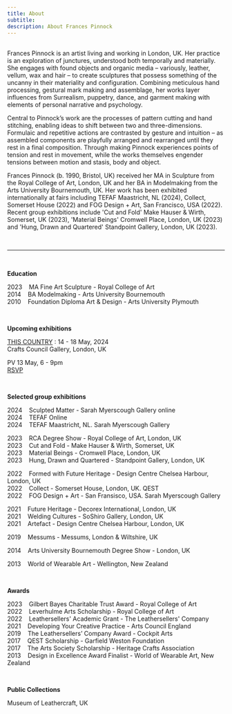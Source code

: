 ```yaml
---
title: About
subtitle: 
description: About Frances Pinnock
---
```



<br /> 
Frances Pinnock is an artist living and working in London, UK. Her practice is an exploration of junctures, understood both temporally and materially. She engages with found objects and organic media – variously, leather, vellum, wax and hair – to create sculptures that possess something of the uncanny in their materiality and configuration. Combining meticulous hand processing, gestural mark making and assemblage, her works layer influences from Surrealism, puppetry, dance, and garment making with elements of personal narrative and psychology.  

Central to Pinnock’s work are the processes of pattern cutting and hand stitching, enabling ideas to shift between two and three-dimensions. Formulaic and repetitive actions are contrasted by gesture and intuition – as assembled components are playfully arranged and rearranged until they rest in a final composition. Through making Pinnock experiences points of tension and rest in movement, while the works themselves engender tensions between motion and stasis, body and object. 
 
Frances Pinnock (b. 1990, Bristol, UK) received her MA in Sculpture from the Royal College of Art, London, UK and her BA in Modelmaking from the Arts University Bournemouth, UK. Her work has been exhibited internationally at fairs including TEFAF Maastricht, NL (2024), Collect, Somerset House (2022) and FOG Design + Art, San Francisco, USA (2022). Recent group exhibitions include 'Cut and Fold' Make Hauser & Wirth, Somerset, UK (2023), 'Material Beings' Cromwell Place, London, UK (2023) and 'Hung, Drawn and Quartered' Standpoint Gallery, London, UK (2023). 





<br /> 

  _________________________________________________________________________________________________________                     
 
 
<br />  


**Education**  

2023&nbsp;&nbsp;&nbsp; MA Fine Art Sculpture - Royal College of Art  
2014&nbsp;&nbsp;&nbsp; BA Modelmaking - Arts University Bournemouth  
2010&nbsp;&nbsp;&nbsp; Foundation Diploma Art & Design - Arts University Plymouth  

<br />
 

**Upcoming exhibitions**  


[THIS COUNTRY](https://londoncraftweek.com/events/this-country/) : 14 - 18 May, 2024  
Crafts Council Gallery, London, UK  

PV 13 May, 6 - 9pm  
[RSVP](https://www.eventbrite.com/e/this-country-private-view-crafts-council-gallery-tickets-885457797107?aff=odcleoeventsincollection) 

<br />
 

**Selected group exhibitions**  

2024&nbsp;&nbsp;&nbsp; Sculpted Matter - Sarah Myerscough Gallery online  
2024&nbsp;&nbsp;&nbsp; TEFAF Online  
2024&nbsp;&nbsp;&nbsp; TEFAF Maastricht, NL. Sarah Myerscough Gallery  

2023&nbsp;&nbsp;&nbsp; RCA Degree Show - Royal College of Art, London, UK  
2023&nbsp;&nbsp;&nbsp; Cut and Fold - Make Hauser & Wirth, Somerset, UK  
2023&nbsp;&nbsp;&nbsp; Material Beings - Cromwell Place, London, UK  
2023&nbsp;&nbsp;&nbsp; Hung, Drawn and Quartered - Standpoint Gallery, London, UK  

2022&nbsp;&nbsp;&nbsp; Formed with Future Heritage - Design Centre Chelsea Harbour, London, UK  
2022&nbsp;&nbsp;&nbsp; Collect - Somerset House, London, UK. QEST  
2022&nbsp;&nbsp;&nbsp; FOG Design + Art - San Fransisco, USA. Sarah Myerscough Gallery   

2021&nbsp;&nbsp;&nbsp; Future Heritage - Decorex International, London, UK  
2021&nbsp;&nbsp;&nbsp; Welding Cultures - SoShiro Gallery, London, UK  
2021&nbsp;&nbsp;&nbsp; Artefact - Design Centre Chelsea Harbour, London, UK  

2019&nbsp;&nbsp;&nbsp; Messums - Messums, London & Wiltshire, UK  

2014&nbsp;&nbsp;&nbsp; Arts University Bournemouth Degree Show - London, UK  

2013&nbsp;&nbsp;&nbsp; World of Wearable Art - Wellington, New Zealand  

<br /> 

  
**Awards** 

2023&nbsp;&nbsp;&nbsp; Gilbert Bayes Charitable Trust Award - Royal College of Art  
2022&nbsp;&nbsp;&nbsp; Leverhulme Arts Scholarship - Royal College of Art   
2022&nbsp;&nbsp;&nbsp; Leathersellers' Academic Grant - The Leathersellers' Company   
2021&nbsp;&nbsp;&nbsp; Developing Your Creative Practice - Arts Council England  
2019&nbsp;&nbsp;&nbsp; The Leathersellers’ Company Award - Cockpit Arts  
2017&nbsp;&nbsp;&nbsp; QEST Scholarship - Garfield Weston Foundation  
2017&nbsp;&nbsp;&nbsp; The Arts Society Scholarship - Heritage Crafts Association  
2013&nbsp;&nbsp;&nbsp; Design in Excellence Award Finalist - World of Wearable Art, New Zealand  

<br />   


**Public Collections** 

Museum of Leathercraft, UK  

<br />  










